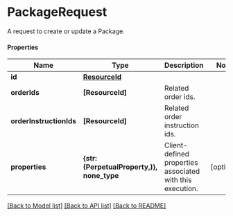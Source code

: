 # PackageRequest

A request to create or update a Package.

#### Properties
Name | Type | Description | Notes
------------ | ------------- | ------------- | -------------
**id** | [**ResourceId**](ResourceId.md) |  | 
**orderIds** | **[ResourceId]** | Related order ids. | 
**orderInstructionIds** | **[ResourceId]** | Related order instruction ids. | 
**properties** | **{str: (PerpetualProperty,)}, none_type** | Client-defined properties associated with this execution. | [optional] 

[[Back to Model list]](../README.md#documentation-for-models) [[Back to API list]](../README.md#documentation-for-api-endpoints) [[Back to README]](../README.md)

